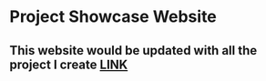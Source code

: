 # Project Showcase Website

## This website would be updated with all the project I create  [LINK](https://adorable-souffle-629244.netlify.app/)
